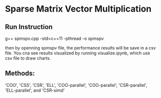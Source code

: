 # Sparse Matrix Vector Multiplication
## Run Instruction
g++ spmspv.cpp -std=c++11 -pthread -o spmspv

then by openning spmspv file, the performance results will be save in a csv file.
You cna see results visualized by running visualize.ipynb, which use csv file to draw charts.

## Methods:
'COO', 'CSS', 'CSR', 'ELL', 'COO-parallel', 'COO-parallel', 'CSR-parallel', 'ELL-parallel', and 'CSR-simd'
